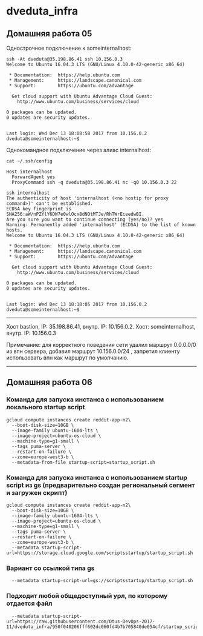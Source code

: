 # dveduta_infra

## Домашняя работа 05

Однострочное подключение к someinternalhost:

```
ssh -At dveduta@35.198.86.41 ssh 10.156.0.3
Welcome to Ubuntu 16.04.3 LTS (GNU/Linux 4.10.0-42-generic x86_64)

 * Documentation:  https://help.ubuntu.com
 * Management:     https://landscape.canonical.com
 * Support:        https://ubuntu.com/advantage

  Get cloud support with Ubuntu Advantage Cloud Guest:
    http://www.ubuntu.com/business/services/cloud

0 packages can be updated.
0 updates are security updates.


Last login: Wed Dec 13 18:08:58 2017 from 10.156.0.2
dveduta@someinternalhost:~$ 
```

Однокомандное подключение через алиас internalhost:

```
cat ~/.ssh/config

Host internalhost
  ForwardAgent yes
  ProxyCommand ssh -q dveduta@35.198.86.41 nc -q0 10.156.0.3 22
```

```
ssh internalhost
The authenticity of host 'internalhost (<no hostip for proxy command>)' can't be established.
ECDSA key fingerprint is SHA256:aW/nPZYlY6DW7e0wlOcx8dNOtMTJe/RhTWrEceedwBI.
Are you sure you want to continue connecting (yes/no)? yes
Warning: Permanently added 'internalhost' (ECDSA) to the list of known hosts.
Welcome to Ubuntu 16.04.3 LTS (GNU/Linux 4.10.0-42-generic x86_64)

 * Documentation:  https://help.ubuntu.com
 * Management:     https://landscape.canonical.com
 * Support:        https://ubuntu.com/advantage

  Get cloud support with Ubuntu Advantage Cloud Guest:
    http://www.ubuntu.com/business/services/cloud

0 packages can be updated.
0 updates are security updates.


Last login: Wed Dec 13 18:18:05 2017 from 10.156.0.2
dveduta@someinternalhost:~$ 
```

---

Хост bastion, IP: 35.198.86.41, внутр. IP: 10.156.0.2.
Хост: someinternalhost, внутр. IP: 10.156.0.3 

Примечание: для корректного поведения сети удалил маршрут 0.0.0.0/0 из впн сервера, добавил маршрут 10.156.0.0/24 , запретил клиенту использовать впн как маршрут по умолчанию.



---

## Домашняя работа 06

### Команда для запуска инстанса с использованием локального startup script 

```
gcloud compute instances create reddit-app-n2\
  --boot-disk-size=10GB \
  --image-family ubuntu-1604-lts \
  --image-project=ubuntu-os-cloud \
  --machine-type=g1-small \
  --tags puma-server \
  --restart-on-failure \
  --zone=europe-west3-b \
  --metadata-from-file startup-script=startup_script.sh
```

### Команда для запуска инстанса с использованием startup script из gs (предварительно создан региональный сегмент и загружен скрипт)


```
gcloud compute instances create reddit-app-n2\
  --boot-disk-size=10GB \
  --image-family ubuntu-1604-lts \
  --image-project=ubuntu-os-cloud \
  --machine-type=g1-small \
  --tags puma-server \
  --restart-on-failure \
  --zone=europe-west3-b \
  --metadata startup-script-url=https://storage.cloud.google.com/scriptsstartup/startup_script.sh
```


### Вариант со ссылкой типа gs


```
  --metadata startup-script-url=gs://scriptsstartup/startup_script.sh
```

### Подходит любой общедоступный урл, по которому отдается файл 


```
  --metadata startup-script-url=https://raw.githubusercontent.com/Otus-DevOps-2017-11/dveduta_infra/950f040206fff602dc060fd4b7b705840de054cf/startup_script.sh
```


